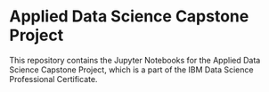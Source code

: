 # Applied Data Science Capstone Project
This repository contains the Jupyter Notebooks for the Applied Data Science Capstone Project, which is a part of the IBM Data Science Professional Certificate.

